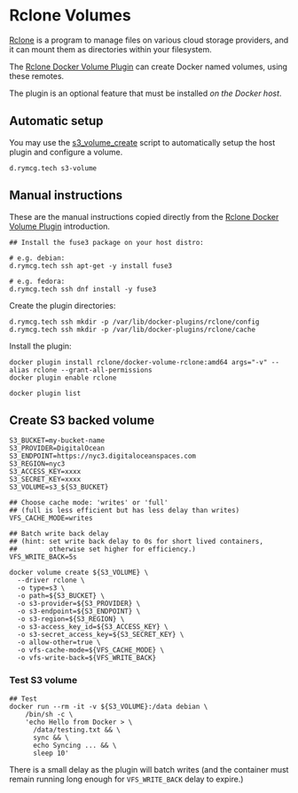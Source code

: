 # Rclone Volumes

[Rclone](https://rclone.org/) is a program to manage files on various
cloud storage providers, and it can mount them as directories within
your filesystem.

The [Rclone Docker Volume
Plugin](https://rclone.org/docker/#introduction) can create Docker
named volumes, using these remotes. 

The plugin is an optional feature that must be installed _on the
Docker host_.

## Automatic setup

You may use the
[s3_volume_create](https://github.com/EnigmaCurry/d.rymcg.tech/blob/master/_scripts/s3_volume_create)
script to automatically setup the host plugin and configure a volume.

```
d.rymcg.tech s3-volume
```

## Manual instructions

These are the manual instructions copied directly from the [Rclone
Docker Volume Plugin](https://rclone.org/docker/#introduction)
introduction.

```
## Install the fuse3 package on your host distro:

# e.g. debian:
d.rymcg.tech ssh apt-get -y install fuse3

# e.g. fedora:
d.rymcg.tech ssh dnf install -y fuse3
```

Create the plugin directories:

```
d.rymcg.tech ssh mkdir -p /var/lib/docker-plugins/rclone/config
d.rymcg.tech ssh mkdir -p /var/lib/docker-plugins/rclone/cache
```

Install the plugin:

```
docker plugin install rclone/docker-volume-rclone:amd64 args="-v" --alias rclone --grant-all-permissions
docker plugin enable rclone
```

```
docker plugin list
```

## Create S3 backed volume

```
S3_BUCKET=my-bucket-name
S3_PROVIDER=DigitalOcean
S3_ENDPOINT=https://nyc3.digitaloceanspaces.com
S3_REGION=nyc3
S3_ACCESS_KEY=xxxx
S3_SECRET_KEY=xxxx
S3_VOLUME=s3_${S3_BUCKET}

## Choose cache mode: 'writes' or 'full' 
## (full is less efficient but has less delay than writes)
VFS_CACHE_MODE=writes

## Batch write back delay
## (hint: set write back delay to 0s for short lived containers, 
##        otherwise set higher for efficiency.)
VFS_WRITE_BACK=5s

docker volume create ${S3_VOLUME} \
  --driver rclone \
  -o type=s3 \
  -o path=${S3_BUCKET} \
  -o s3-provider=${S3_PROVIDER} \
  -o s3-endpoint=${S3_ENDPOINT} \
  -o s3-region=${S3_REGION} \
  -o s3-access_key_id=${S3_ACCESS_KEY} \
  -o s3-secret_access_key=${S3_SECRET_KEY} \
  -o allow-other=true \
  -o vfs-cache-mode=${VFS_CACHE_MODE} \
  -o vfs-write-back=${VFS_WRITE_BACK}
```

### Test S3 volume

```
## Test
docker run --rm -it -v ${S3_VOLUME}:/data debian \
    /bin/sh -c \
    'echo Hello from Docker > \
      /data/testing.txt && \
      sync && \
      echo Syncing ... && \
      sleep 10'
```

There is a small delay as the plugin will batch writes (and the
container must remain running long enough for `VFS_WRITE_BACK` delay
to expire.)
